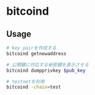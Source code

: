 # bitcoind

## Usage

```sh
# key pairを作成する
bitcoind getnewaddress

# 公開鍵に対応する秘密鍵を表示させる
bitcoind dumpprivkey $pub_key

# testnetを利用
bitcoind -chain=test
```

